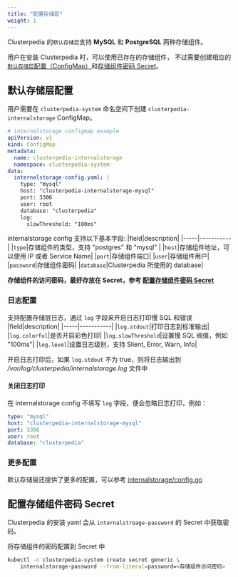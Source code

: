 ```yaml
---
title: "配置存储层"
weight: 1
---
```

Clusterpedia 的`默认存储层`支持 **MySQL** 和 **PostgreSQL** 两种存储组件。

用户在安装 Clusterpedia 时，可以使用已存在的存储组件，
不过需要创建相应的[`默认存储层`配置（ConfigMap）](#默认存储层配置)和[存储组件密码 Secret](#配置存储组件密码-secret)。

## 默认存储层配置
用户需要在 `clusterpedia-system` 命名空间下创建 `clusterpedia-internalstorage` ConfigMap。
```yaml
# internalstorage configmap example
apiVersion: v1
kind: ConfigMap
metadata:
  name: clusterpedia-internalstorage
  namespace: clusterpedia-system
data:
  internalstorage-config.yaml: |
    type: "mysql"
    host: "clusterpedia-internalstorage-mysql"
    port: 3306
    user: root
    database: "clusterpedia"
    log:
      slowThreshold: "100ms"
```

internalstorage config 支持以下基本字段:
|field|description|
|-----|-----------|
|`type`|存储组件的类型，支持 "postgres" 和 "mysql" |
|`host`|存储组件地址，可以使用 IP 或者 Service Name|
|`port`|存储组件端口|
|`user`|存储组件用户|
|`password`|存储组件密码|
|`database`|Clusterpedia 所使用的 database|

**存储组件的访问密码，最好存放在 Secret，参考 [配置存储组件密码 Secret](#配置存储组件密码-secret)**

### 日志配置
支持配置存储层日志，通过 `log` 字段来开启日志打印慢 SQL 和错误
|field|description|
|-----|-----------|
|`log.stdout`|打印日志到标准输出|
|`log.colorful`|是否开启彩色打印|
|`log.slowThreshold`|设置慢 SQL 阀值，例如 "100ms"|
|`log.level`|设置日志级别，支持 Slient, Error, Warn, Info|

开启日志打印后，如果 `log.stdout` 不为 true，则将日志输出到 */var/log/clusterpedia/internalstorage.log* 文件中

#### 关闭日志打印
在 internalstorage config 不填写 `log` 字段，便会忽略日志打印，例如：
```yaml
type: "mysql"
host: "clusterpedia-internalstorage-mysql"
port: 3306
user: root
database: "clusterpedia"
```

### 更多配置
默认存储层还提供了更多的配置，可以参考 [internalstorage/config.go](https://github.com/clusterpedia-io/clusterpedia/blob/main/pkg/storage/internalstorage/config.go)

## 配置存储组件密码 Secret
Clusterpedia 的安装 yaml 会从 `internalstroage-password` 的 Secret 中获取密码。

将存储组件的密码配置到 Secret 中
```bash
kubectl -n clusterpedia-system create secret generic \
    internalstorage-password --from-literal=password=<存储组件访问密码>
```
